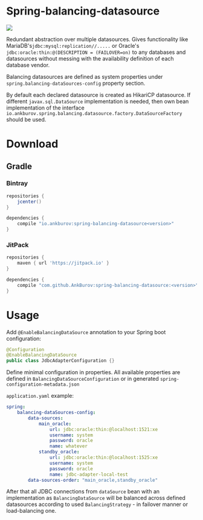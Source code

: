 # Spring-balancing-datasource
[![](https://jitpack.io/v/AnkBurov/spring-balancing-datasource.svg)](https://jitpack.io/#AnkBurov/spring-balancing-datasource)

Redundant abstraction over multiple datasources. 
Gives functionality like MariaDB's`jdbc:mysql:replication//.....` 
or Oracle's `jdbc:oracle:thin:@(DESCRIPTION = (FAILOVER=on)` to any databases and datasources
without messing with the availability definition of each database vendor. 

Balancing datasources are defined as system properties under `spring.balancing-dataSources-config`
property section. 

By default each declared datasource is created as HikariCP datasource. If different
`javax.sql.DataSource` implementation is needed, then own bean implementation
of the interface `io.ankburov.spring.balancing.datasource.factory.DataSourceFactory`
should be used. 

# Download
## Gradle
### Bintray
```groovy
repositories {
    jcenter()
}

dependencies {
    compile "io.ankburov:spring-balancing-datasource<version>"
}
```

### JitPack
```groovy
repositories {
    maven { url 'https://jitpack.io' }
}

dependencies {
    compile "com.github.AnkBurov:spring-balancing-datasource:<version>"
}
```

# Usage

Add `@EnableBalancingDataSource` annotation to your Spring boot configuration:
```java
@Configuration
@EnableBalancingDataSource
public class JdbcAdapterConfiguration {}
```

Define minimal configuration in properties. All available properties are defined in `BalancingDataSourceConfiguration`
or in generated `spring-configuration-metadata.json`

`application.yaml` example:
```yaml
spring:
    balancing-dataSources-config:
        data-sources:
            main_oracle:
                url: jdbc:oracle:thin:@localhost:1521:xe
                username: system
                password: oracle
                name: whatever
            standby_oracle:
                url: jdbc:oracle:thin:@localhost:1525:xe
                username: system
                password: oracle
                name: jdbc-adapter-local-test
        data-sources-order: "main_oracle,standby_oracle"
```
After that all JDBC connections from `dataSource` bean with an implementation as `BalancingDataSource` will be balanced across 
defined datasources according to used `BalancingStrategy` - in failover manner or load-balancing one. 